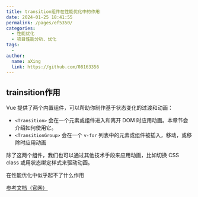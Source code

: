 ```yaml
---
title: transition组件在性能优化中的作用
date: 2024-01-25 18:41:55
permalink: /pages/ef5350/
categories:
  - 性能优化
  - 项目性能分析、优化
tags:
  - 
author: 
  name: aXing
  link: https://github.com/08163356
---
```


## trainsition作用

Vue 提供了两个内置组件，可以帮助你制作基于状态变化的过渡和动画：

- `<Transition>` 会在一个元素或组件进入和离开 DOM 时应用动画。本章节会介绍如何使用它。
- `<TransitionGroup>` 会在一个 `v-for` 列表中的元素或组件被插入，移动，或移除时应用动画

除了这两个组件，我们也可以通过其他技术手段来应用动画，比如切换 CSS class 或用状态绑定样式来驱动动画。



在性能优化中似乎起不了什么作用

[参考文档（官网）](https://cn.vuejs.org/guide/best-practices/performance.html#overview)
